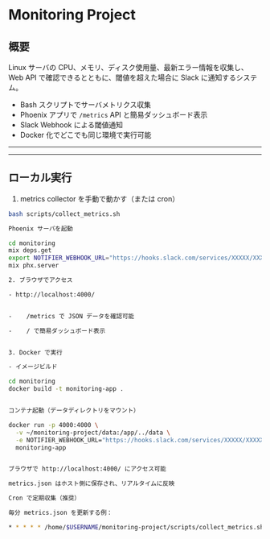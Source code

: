 # Monitoring Project 

## 概要
Linux サーバの CPU、メモリ、ディスク使用量、最新エラー情報を収集し、Web API で確認できるとともに、閾値を超えた場合に Slack に通知するシステム。

- Bash スクリプトでサーバメトリクス収集
- Phoenix アプリで `/metrics` API と簡易ダッシュボード表示
- Slack Webhook による閾値通知
- Docker 化でどこでも同じ環境で実行可能

---

---

## ローカル実行

1. metrics collector を手動で動かす（または cron）

```bash
bash scripts/collect_metrics.sh

Phoenix サーバを起動

cd monitoring
mix deps.get
export NOTIFIER_WEBHOOK_URL="https://hooks.slack.com/services/XXXXX/XXXXX/XXXXX"
mix phx.server

2. ブラウザでアクセス

- http://localhost:4000/


-    /metrics で JSON データを確認可能

-    / で簡易ダッシュボード表示


3. Docker で実行

- イメージビルド

cd monitoring
docker build -t monitoring-app .


コンテナ起動（データディレクトリをマウント）

docker run -p 4000:4000 \
  -v ~/monitoring-project/data:/app/../data \
  -e NOTIFIER_WEBHOOK_URL="https://hooks.slack.com/services/XXXXX/XXXXX/XXXXX" \
  monitoring-app


ブラウザで http://localhost:4000/ にアクセス可能

metrics.json はホスト側に保存され、リアルタイムに反映

Cron で定期収集（推奨）

毎分 metrics.json を更新する例：

* * * * * /home/$USERNAME/monitoring-project/scripts/collect_metrics.sh >> /home/$USERNAME/monitoring-project/logs/metrics.log 2>&1

